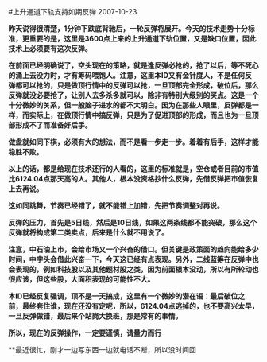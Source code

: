 #上升通道下轨支持如期反弹
2007-10-23

**昨天说得很清楚，1分钟下跌底背驰后，一轮反弹将展开。今天的技术走势十分标准，更重要的是，这里是3600点上来的上升通道下轨位置，又是缺口位置，因此技术上必须要有这次反弹。**
 
**在前面已经明确说了，空头现在的策略，就是逢反弹必抢的，抢了以后，等不死心的涌上去没力时，才有筹码喂饱人。注意，这里本ID又有金针度人，不是任何反弹都可以抢的，只是做顶行情中的反弹可以抢，一旦顶部完全形成，破位后，那么反弹就没必要抢了，让别人去多杀多就可以，除非有特别大级别的买点。这是一个十分微妙的关系，但一般脑子进水的都不大明白。因为在那些人眼里，反弹都是一样，而实际上，在做顶行情中搞反弹，只是为了促进顶部的形成，而且也为一旦顶部形成不了而准备好后手。**
 
**做盘就如同下棋，必须有大的想法，而不是看一步走一步。着着有后手，这样才能稳胜不败。**
 
**以上的话，都是给现在技术还行的人看的，这里的标准就是，空仓或者目前的市值比6124.04点那天高的人。其他人，根本没资格抄什么反弹，先借反弹把市值恢复上去再说。**
 
**这如同跳舞，节奏已经错了，就不能错上加错，先把节奏调整对再说。**
 
**反弹的压力，首先是5日线，然后是10日线，如果这两条线都不能突破，那么这个反弹就将构成第二类卖点，后来是什么就不用说了。**
 
**注意，中石油上市，会给市场又一个兴奋的借口。但关键是政策面的趋向能给多少时间，中字头会借此兴奋一下，今天这已经有点表现。另外，二线蓝筹在反弹中也会表现的，例如科技股以及其他题材股之类，因为前面根本没动，所以有所轮动也很应该，但这些股，大面积表现的可能性不大。**
 
**本ID已经反复强调，顶不是一天搞成，这里有一个微妙的潜在语：最后破位之前，最终套住谁，现在还没有定呢，所以，6124.04点逃掉的，也不要高兴太早，一旦反弹做错，最后来个站岗大换班，那是常有的事情。**
 
**所以，现在的反弹操作，一定要谨慎，请量力而行**
 
**最近很忙，刚才一边写东西一边就电话不断，所以没时间回